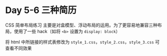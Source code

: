 # Day 5-6 三种简历
CSS 简单布局练习
主要是对盒模型、浮动布局的运用。为了更容易地兼容三种布局，使用了一些 hack（如将 `<b>` 设置为 `display: block`）

将 html 中所链接的样式表修改为 `style_1.css`，`style_2.css`，`style_3.css` 可查看不同效果